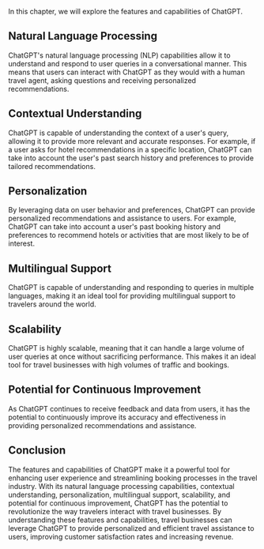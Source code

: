 
In this chapter, we will explore the features and capabilities of ChatGPT.

Natural Language Processing
---------------------------

ChatGPT's natural language processing (NLP) capabilities allow it to understand and respond to user queries in a conversational manner. This means that users can interact with ChatGPT as they would with a human travel agent, asking questions and receiving personalized recommendations.

Contextual Understanding
------------------------

ChatGPT is capable of understanding the context of a user's query, allowing it to provide more relevant and accurate responses. For example, if a user asks for hotel recommendations in a specific location, ChatGPT can take into account the user's past search history and preferences to provide tailored recommendations.

Personalization
---------------

By leveraging data on user behavior and preferences, ChatGPT can provide personalized recommendations and assistance to users. For example, ChatGPT can take into account a user's past booking history and preferences to recommend hotels or activities that are most likely to be of interest.

Multilingual Support
--------------------

ChatGPT is capable of understanding and responding to queries in multiple languages, making it an ideal tool for providing multilingual support to travelers around the world.

Scalability
-----------

ChatGPT is highly scalable, meaning that it can handle a large volume of user queries at once without sacrificing performance. This makes it an ideal tool for travel businesses with high volumes of traffic and bookings.

Potential for Continuous Improvement
------------------------------------

As ChatGPT continues to receive feedback and data from users, it has the potential to continuously improve its accuracy and effectiveness in providing personalized recommendations and assistance.

Conclusion
----------

The features and capabilities of ChatGPT make it a powerful tool for enhancing user experience and streamlining booking processes in the travel industry. With its natural language processing capabilities, contextual understanding, personalization, multilingual support, scalability, and potential for continuous improvement, ChatGPT has the potential to revolutionize the way travelers interact with travel businesses. By understanding these features and capabilities, travel businesses can leverage ChatGPT to provide personalized and efficient travel assistance to users, improving customer satisfaction rates and increasing revenue.
